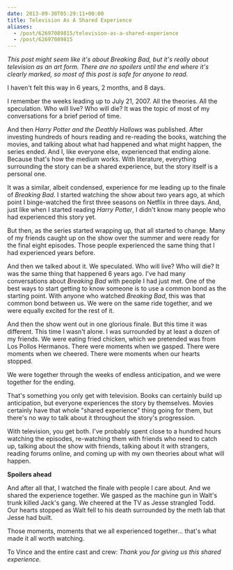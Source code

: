 ```yaml
---
date: 2013-09-30T05:29:11+00:00
title: Television As A Shared Experience
aliases:
  - /post/62697089815/television-as-a-shared-experience
  - /post/62697089815
---
```


<p><em>This post might seem like it's about Breaking Bad, but it's really about television as an art form. There are no spoilers until the end where it's clearly marked, so most of this post is safe for anyone to read.</em></p>
<p>I haven't felt this way in 6 years, 2 months, and 8 days.</p>
<p>I remember the weeks leading up to July 21, 2007. All the theories. All the speculation. Who will live? Who will die? It was the topic of most of my conversations for a brief period of time.</p>
<p>And then <em>Harry Potter and the Deathly Hallows</em> was published. After investing hundreds of hours reading and re-reading the books, watching the movies, and talking about what had happened and what might happen, the series ended. And I, like everyone else, experienced that ending alone. Because that's how the medium works. With literature, everything surrounding the story can be a shared experience, but the story itself is a personal one.</p>
<p>It was a similar, albeit condensed, experience for me leading up to the finale of <em>Breaking Bad</em>. I started watching the show about two years ago, at which point I binge-watched the first three seasons on Netflix in three days. And, just like when I started reading <em>Harry Potter</em>, I didn't know many people who had experienced this story yet.</p>
<p>But then, as the series started wrapping up, that all started to change. Many of my friends caught up on the show over the summer and were ready for the final eight episodes. Those people experienced the same thing that I had experienced years before.</p>
<p>And then we talked about it. We speculated. Who will live? Who will die? It was the same thing that happened 6 years ago. I've had many conversations about <em>Breaking Bad</em> with people I had just met. One of the best ways to start getting to know someone is to use a common bond as the starting point. With anyone who watched <em>Breaking Bad</em>, this was that common bond between us. We were on the same ride together, and we were equally excited for the rest of it.</p>
<p>And then the show went out in one glorious finale. But this time it was different. This time I wasn't alone. I was surrounded by at least a dozen of my friends. We were eating fried chicken, which we pretended was from Los Pollos Hermanos. There were moments when we gasped. There were moments when we cheered. There were moments when our hearts stopped.</p>
<p>We were together through the weeks of endless anticipation, and we were together for the ending.</p>
<p>That's something you only get with television. Books can certainly build up anticipation, but everyone experiences the story by themselves. Movies certainly have that whole "shared experience" thing going for them, but there's no way to talk about it throughout the story's progression.</p>
<p>With television, you get both. I've probably spent close to a hundred hours watching the episodes, re-watching them with friends who need to catch up, talking about the show with friends, talking about it with strangers, reading forums online, and coming up with my own theories about what will happen.</p>
<p><strong>Spoilers ahead</strong></p>
<p>And after all that, I watched the finale with people I care about. And we shared the experience together. We gasped as the machine gun in Walt's trunk killed Jack's gang. We cheered at the TV as Jesse strangled Todd. Our hearts stopped as Walt fell to his death surrounded by the meth lab that Jesse had built.</p>
<p>Those moments, moments that we all experienced together&hellip; that's what made it all worth watching.</p>
<p>To Vince and the entire cast and crew: <em>Thank you for giving us this shared experience.</em></p>
